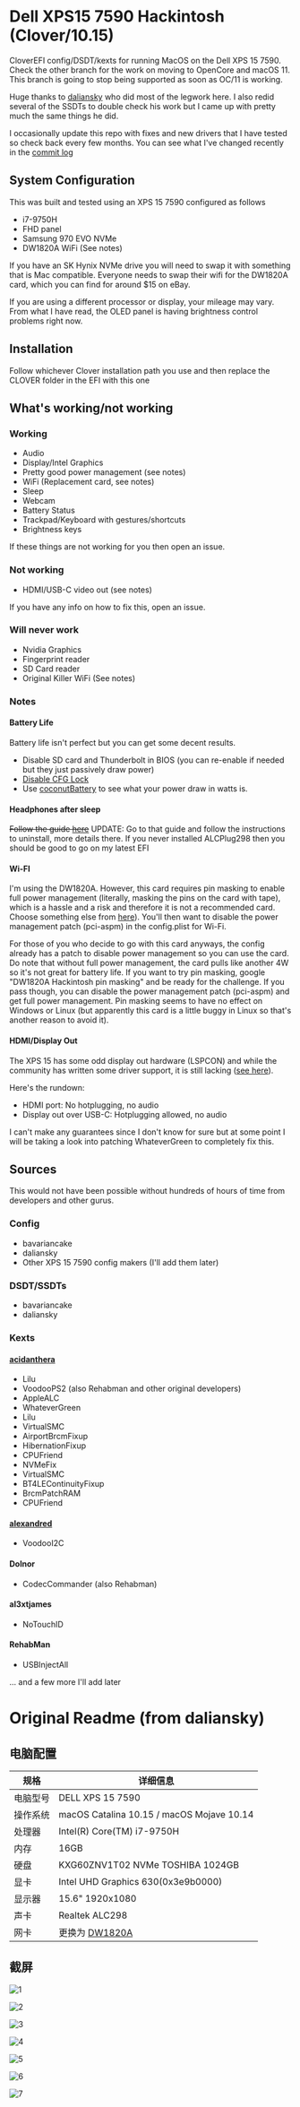 # Dell XPS15 7590 Hackintosh (Clover/10.15)

CloverEFI config/DSDT/kexts for running MacOS on the Dell XPS 15 7590. Check the other branch for the work on moving to OpenCore and macOS 11. This branch is going to stop being supported as soon as OC/11 is working.

Huge thanks to [daliansky](https://github.com/daliansky) who did most of the legwork here. I also redid several of the SSDTs to double check his work but I came up with pretty much the same things he did.

I occasionally update this repo with fixes and new drivers that I have tested so check back every few months. You can see what I've changed recently in the [commit log](https://github.com/pmdevita/XPS15-7590-Hackintosh/commits/master)

## System Configuration

This was built and tested using an XPS 15 7590 configured as follows

* i7-9750H
* FHD panel
* Samsung 970 EVO NVMe
* DW1820A WiFi (See notes)

If you have an SK Hynix NVMe drive you will need to swap it with something that is Mac compatible. 
Everyone needs to swap their wifi for the DW1820A card, which you can find for around $15 on eBay.

If you are using a different processor or display, your mileage may vary. From what I have read, the OLED panel 
is having brightness control problems right now.

## Installation

Follow whichever Clover installation path you use and then replace the CLOVER folder in the EFI with this one

## What's working/not working

### Working

* Audio
* Display/Intel Graphics
* Pretty good power management (see notes)
* WiFi (Replacement card, see notes)
* Sleep
* Webcam
* Battery Status
* Trackpad/Keyboard with gestures/shortcuts
* Brightness keys

If these things are not working for you then open an issue.

### Not working

* HDMI/USB-C video out (see notes)

If you have any info on how to fix this, open an issue.

### Will never work

* Nvidia Graphics
* Fingerprint reader
* SD Card reader
* Original Killer WiFi (See notes)

### Notes

#### Battery Life

Battery life isn't perfect but you can get some decent results. 

* Disable SD card and Thunderbolt in BIOS (you can re-enable if needed but they just passively draw power)
* [Disable CFG Lock](https://github.com/pmdevita/XPS15-7590-Hackintosh/issues/2)
* Use [coconutBattery](https://www.coconut-flavour.com/coconutbattery/) to see what your power draw in watts is.


#### Headphones after sleep

~~Follow the guide [here](https://github.com/pmdevita/XPS15-7590-Hackintosh/issues/3)~~ UPDATE: Go to that guide and follow the instructions to uninstall, more details there. If you never installed ALCPlug298 then you should be good to go on my latest EFI

#### Wi-FI

I'm using the DW1820A. However, this card requires pin masking to enable full power management (literally, masking the pins on the card with tape), which is a hassle and a risk and therefore it is not a recommended card. Choose something else from [here](https://dortania.github.io/Wireless-Buyers-Guide/types-of-wireless-card/m2.html)). You'll then want to disable the power management patch (pci-aspm) in the config.plist for Wi-Fi.

For those of you who decide to go with this card anyways, the config already has a patch to disable power management so you can use the card. Do note that without full power management, the card pulls like another 4W so it's not great for battery life. If you want to try pin masking, google "DW1820A Hackintosh pin masking" and be ready for the challenge. If you pass though, you can disable the power management patch (pci-aspm) and get full power management. Pin masking seems to have no effect on Windows or Linux (but apparently this card is a little buggy in Linux so that's another reason to avoid it).

#### HDMI/Display Out

The XPS 15 has some odd display out hardware (LSPCON) and while the community has written some driver support, it is still lacking ([see here](https://github.com/bavariancake/XPS9570-macOS#audio)).

Here's the rundown:

* HDMI port: No hotplugging, no audio
* Display out over USB-C: Hotplugging allowed, no audio

I can't make any guarantees since I don't know for sure but at some point I will be taking a look into patching WhateverGreen to completely fix this.

## Sources

This would not have been possible without hundreds of hours of time from developers and other gurus.

### Config

* bavariancake
* daliansky
* Other XPS 15 7590 config makers (I'll add them later)

### DSDT/SSDTs

* bavariancake
* daliansky

### Kexts

#### [acidanthera](https://github.com/acidanthera)

* Lilu
* VoodooPS2 (also Rehabman and other original developers)
* AppleALC
* WhateverGreen
* Lilu
* VirtualSMC
* AirportBrcmFixup
* HibernationFixup
* CPUFriend
* NVMeFix
* VirtualSMC
* BT4LEContinuityFixup
* BrcmPatchRAM
* CPUFriend

#### [alexandred](https://github.com/alexandred)

* VoodooI2C

#### Dolnor

* CodecCommander (also Rehabman)

#### al3xtjames

* NoTouchID

#### RehabMan

* USBInjectAll


... and a few more I'll add later



# Original Readme (from daliansky)

## 电脑配置

| 规格     | 详细信息                                                     |
| -------- | ------------------------------------------------------------ |
| 电脑型号 | DELL XPS 15 7590                                             |
| 操作系统 | macOS Catalina 10.15 / macOS Mojave 10.14                    |
| 处理器   | Intel(R) Core(TM) i7-9750H                                   |
| 内存     | 16GB                                                         |
| 硬盘     | KXG60ZNV1T02 NVMe TOSHIBA 1024GB                             |
| 显卡     | Intel UHD Graphics 630(0x3e9b0000)                           |
| 显示器   | 15.6" 1920x1080                                              |
| 声卡     | Realtek ALC298                                               |
| 网卡     | 更换为 [DW1820A](https://blog.daliansky.net/DW1820A_BCM94350ZAE-driver-inserts-the-correct-posture.html) |

## 截屏

![1](screenshot/1.png)

![2](screenshot/2.png)

![3](screenshot/3.png)

![4](screenshot/4.png)

![5](screenshot/5.png)

![6](screenshot/6.png)

![7](screenshot/7.png)
